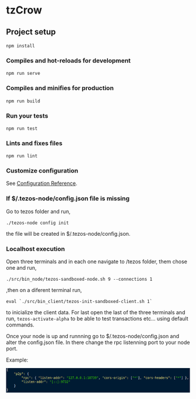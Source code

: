 # tzCrow

## Project setup
```
npm install
```

### Compiles and hot-reloads for development
```
npm run serve
```

### Compiles and minifies for production
```
npm run build
```

### Run your tests
```
npm run test
```

### Lints and fixes files
```
npm run lint
```

### Customize configuration
See [Configuration Reference](https://cli.vuejs.org/config/).

### If $/.tezos-node/config.json file is missing
Go to tezos folder and run, 
```
./tezos-node config init
```
the file will be created in $/.tezos-node/config.json.

### Localhost execution 
Open three terminals and in each one navigate to /tezos folder, them chose one and run, 
```
./src/bin_node/tezos-sandboxed-node.sh 9 --connections 1
```
,then on a diferent terminal run,
```
eval `./src/bin_client/tezos-init-sandboxed-client.sh 1`
```
to inicialize the client data.
For last open the last of the three terminals and run,
` tezos-activate-alpha `
to be able to test transactions etc... using default commands.

Once your node is up and runnning go to $/.tezos-node/config.json and alter the config.json file.
In there change the rpc listenning port to your node port.

Example:

![rpcConnection](src/assets/rpcConn.png)


